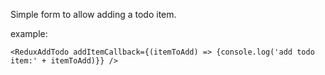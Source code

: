Simple form to allow adding a todo item.

example:
```
<ReduxAddTodo addItemCallback={(itemToAdd) => {console.log('add todo item:' + itemToAdd)}} />
```
